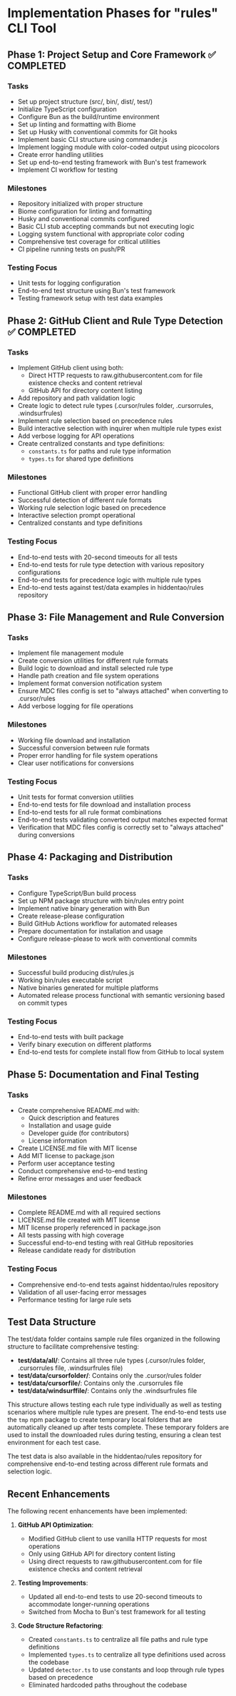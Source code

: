 # Implementation Phases for "rules" CLI Tool

## Phase 1: Project Setup and Core Framework ✅ COMPLETED

### Tasks
- Set up project structure (src/, bin/, dist/, test/)
- Initialize TypeScript configuration
- Configure Bun as the build/runtime environment
- Set up linting and formatting with Biome
- Set up Husky with conventional commits for Git hooks
- Implement basic CLI structure using commander.js
- Implement logging module with color-coded output using picocolors
- Create error handling utilities
- Set up end-to-end testing framework with Bun's test framework
- Implement CI workflow for testing

### Milestones
- Repository initialized with proper structure
- Biome configuration for linting and formatting
- Husky and conventional commits configured
- Basic CLI stub accepting commands but not executing logic
- Logging system functional with appropriate color coding
- Comprehensive test coverage for critical utilities
- CI pipeline running tests on push/PR

### Testing Focus
- Unit tests for logging configuration
- End-to-end test structure using Bun's test framework
- Testing framework setup with test data examples

## Phase 2: GitHub Client and Rule Type Detection ✅ COMPLETED

### Tasks
- Implement GitHub client using both:
  - Direct HTTP requests to raw.githubusercontent.com for file existence checks and content retrieval
  - GitHub API for directory content listing
- Add repository and path validation logic
- Create logic to detect rule types (.cursor/rules folder, .cursorrules, .windsurfrules)
- Implement rule selection based on precedence rules
- Build interactive selection with inquirer when multiple rule types exist
- Add verbose logging for API operations
- Create centralized constants and type definitions:
  - `constants.ts` for paths and rule type information
  - `types.ts` for shared type definitions

### Milestones
- Functional GitHub client with proper error handling
- Successful detection of different rule formats
- Working rule selection logic based on precedence
- Interactive selection prompt operational
- Centralized constants and type definitions

### Testing Focus
- End-to-end tests with 20-second timeouts for all tests
- End-to-end tests for rule type detection with various repository configurations
- End-to-end tests for precedence logic with multiple rule types
- End-to-end tests against test/data examples in hiddentao/rules repository

## Phase 3: File Management and Rule Conversion

### Tasks
- Implement file management module
- Create conversion utilities for different rule formats
- Build logic to download and install selected rule type
- Handle path creation and file system operations
- Implement format conversion notification system
- Ensure MDC files config is set to "always attached" when converting to .cursor/rules
- Add verbose logging for file operations

### Milestones
- Working file download and installation
- Successful conversion between rule formats
- Proper error handling for file system operations
- Clear user notifications for conversions

### Testing Focus
- Unit tests for format conversion utilities
- End-to-end tests for file download and installation process
- End-to-end tests for all rule format combinations
- End-to-end tests validating converted output matches expected format
- Verification that MDC files config is correctly set to "always attached" during conversions

## Phase 4: Packaging and Distribution

### Tasks
- Configure TypeScript/Bun build process
- Set up NPM package structure with bin/rules entry point
- Implement native binary generation with Bun
- Create release-please configuration
- Build GitHub Actions workflow for automated releases
- Prepare documentation for installation and usage
- Configure release-please to work with conventional commits

### Milestones
- Successful build producing dist/rules.js
- Working bin/rules executable script
- Native binaries generated for multiple platforms
- Automated release process functional with semantic versioning based on commit types

### Testing Focus
- End-to-end tests with built package
- Verify binary execution on different platforms
- End-to-end tests for complete install flow from GitHub to local system

## Phase 5: Documentation and Final Testing

### Tasks
- Create comprehensive README.md with:
  - Quick description and features
  - Installation and usage guide
  - Developer guide (for contributors)
  - License information
- Create LICENSE.md file with MIT license
- Add MIT license to package.json
- Perform user acceptance testing
- Conduct comprehensive end-to-end testing
- Refine error messages and user feedback

### Milestones
- Complete README.md with all required sections
- LICENSE.md file created with MIT license
- MIT license properly referenced in package.json
- All tests passing with high coverage
- Successful end-to-end testing with real GitHub repositories
- Release candidate ready for distribution

### Testing Focus
- Comprehensive end-to-end tests against hiddentao/rules repository
- Validation of all user-facing error messages
- Performance testing for large rule sets

## Test Data Structure

The test/data folder contains sample rule files organized in the following structure to facilitate comprehensive testing:

- **test/data/all/**: Contains all three rule types (.cursor/rules folder, .cursorrules file, .windsurfrules file)
- **test/data/cursorfolder/**: Contains only the .cursor/rules folder
- **test/data/cursorfile/**: Contains only the .cursorrules file
- **test/data/windsurffile/**: Contains only the .windsurfrules file

This structure allows testing each rule type individually as well as testing scenarios where multiple rule types are present. The end-to-end tests use the `tmp` npm package to create temporary local folders that are automatically cleaned up after tests complete. These temporary folders are used to install the downloaded rules during testing, ensuring a clean test environment for each test case.

The test data is also available in the hiddentao/rules repository for comprehensive end-to-end testing across different rule formats and selection logic. 

## Recent Enhancements

The following recent enhancements have been implemented:

1. **GitHub API Optimization**:
   - Modified GitHub client to use vanilla HTTP requests for most operations
   - Only using GitHub API for directory content listing
   - Using direct requests to raw.githubusercontent.com for file existence checks and content retrieval

2. **Testing Improvements**:
   - Updated all end-to-end tests to use 20-second timeouts to accommodate longer-running operations
   - Switched from Mocha to Bun's test framework for all testing

3. **Code Structure Refactoring**:
   - Created `constants.ts` to centralize all file paths and rule type definitions
   - Implemented `types.ts` to centralize all type definitions used across the codebase
   - Updated `detector.ts` to use constants and loop through rule types based on precedence
   - Eliminated hardcoded paths throughout the codebase 